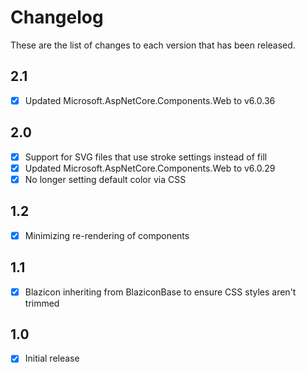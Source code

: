 # Changelog
These are the list of changes to each version that has been released.

## 2.1
- [x] Updated Microsoft.AspNetCore.Components.Web to v6.0.36

## 2.0
- [x] Support for SVG files that use stroke settings instead of fill
- [x] Updated Microsoft.AspNetCore.Components.Web to v6.0.29
- [x] No longer setting default color via CSS

## 1.2
- [x] Minimizing re-rendering of components

## 1.1
- [x] Blazicon inheriting from BlaziconBase to ensure CSS styles aren't trimmed

## 1.0
- [x] Initial release